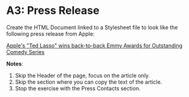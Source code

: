 # A3: Press Release

Create the HTML Document linked to a Stylesheet file to look like the following press release from Apple:

[Apple's "Ted Lasso" wins back-to-back Emmy Awards for Outstanding Comedy Series](https://www.apple.com/newsroom/2022/09/apples-ted-lasso-wins-back-to-back-emmy-awards-for-outstanding-comedy-series/)

**Notes**:

1. Skip the Header of the page, focus on the article only.
2. Skip the section where you can copy the text of the article.
3. Stop the exercise with the Press Contacts section.
